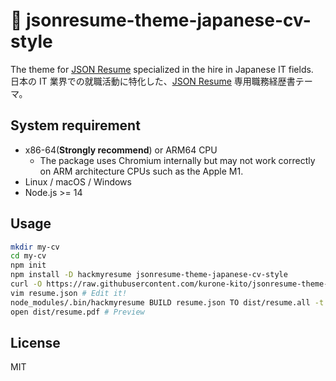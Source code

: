 # 👤 jsonresume-theme-japanese-cv-style

The theme for [JSON Resume](https://jsonresume.org) specialized in the hire in Japanese IT fields.  
日本の IT 業界での就職活動に特化した、[JSON Resume](https://jsonresume.org) 専用職務経歴書テーマ。

## System requirement

- x86-64(**Strongly recommend**) or ARM64 CPU
  - The package uses Chromium internally but may not work correctly on ARM architecture CPUs such as the Apple M1.
- Linux / macOS / Windows
- Node.js >= 14

## Usage

```sh
mkdir my-cv
cd my-cv
npm init
npm install -D hackmyresume jsonresume-theme-japanese-cv-style
curl -O https://raw.githubusercontent.com/kurone-kito/jsonresume-theme-japanese-cv-style/master/resume.json
vim resume.json # Edit it!
node_modules/.bin/hackmyresume BUILD resume.json TO dist/resume.all -t node_modules/jsonresume-theme-japanese-cv-style
open dist/resume.pdf # Preview
```

## License

MIT
